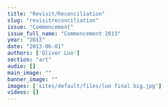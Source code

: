 ```yaml
---
title: "Revisit/Reconciliation"
slug: "revisitreconciliation"
issue: "Commencement"
issue_full_name: "Commencement 2013"
year: "2013"
date: "2013-06-01"
authors: ['Oliver Luo']
section: "art"
audio: []
main_image: ""
banner_image: ""
images: ['sites/default/files/luo final big.jpg']
videos: []
---
```

